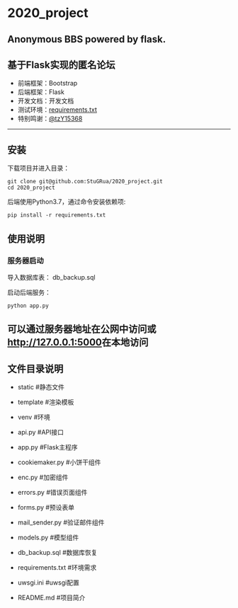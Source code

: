 # 2020_project
## Anonymous BBS powered by flask.  
## 基于Flask实现的匿名论坛
- 前端框架：Bootstrap  
- 后端框架：Flask  
- 开发文档：<a herf="https://raw.githubusercontent.com/StuGRua/2020_project/main/24-%E8%B5%B5%E4%B9%A6%E5%BD%AC-%E5%BC%80%E6%BA%90%E8%BD%AF%E4%BB%B6%E5%9F%BA%E7%A1%80%E5%A4%A7%E4%BD%9C%E4%B8%9A.pdf">开发文档</a>
- 测试环境：<a href="/requirements.txt">requirements.txt</a>
- 特别鸣谢：<a href="https://github.com/tzY15368">@tzY15368</a>
----
## 安装

下载项目并进入目录：

```shell
git clone git@github.com:StuGRua/2020_project.git
cd 2020_project
```

后端使用Python3.7，通过命令安装依赖项:

```shell
pip install -r requirements.txt
```

## 使用说明

### 服务器启动
导入数据库表：
<a herf="/db_backup.sql">db_backup.sql</a>

启动后端服务：

```shell
python app.py
```

可以通过服务器地址在公网中访问或<http://127.0.0.1:5000>在本地访问
----
##  文件目录说明
+ static #静态文件
+ template #渲染模板
+ venv #环境

+ api.py #API接口
+ app.py #Flask主程序
+ cookiemaker.py #小饼干组件
+ enc.py #加密组件
+ errors.py #错误页面组件
+ forms.py #预设表单
+ mail_sender.py #验证邮件组件
+ models.py #模型组件

+ db_backup.sql #数据库恢复
+ requirements.txt #环境需求
+ uwsgi.ini #uwsgi配置
+ README.md #项目简介



